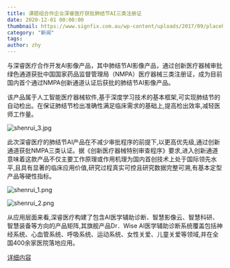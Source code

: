 ```yaml
---
title: 课题组合作企业深睿医疗获批肺结节AI三类注册证
date: 2020-12-01 00:00:00
thumbnail: https://www.signfix.com.au/wp-content/uploads/2017/09/placeholder-600x400.png
category: "新闻"
tags:
author: zhy
---
```

与深睿医疗合作开发AI影像产品，其中肺结节AI影像产品，通过创新医疗器械审批绿色通道获批中国国家药品监督管理局（NMPA）医疗器械三类注册证，成为目前国内首个通过NMPA创新通道认证后获批的肺结节AI影像产品。
<!--more-->
该产品属于人工智能医疗器械软件,基于深度学习技术的基本框架,可实现肺结节的自动检出。在保证肺结节检出准确性满足临床需求的基础上,提高检出效率,减轻医师工作量。

![shenrui_3.jpg](https://i.loli.net/2021/03/01/64MDTfwQov7bJFh.jpg)

此次深睿医疗的肺结节AI产品在不减少审批程序的前提下,以更高优先级,通过创新通道获批NMPA三类认证。据《创新医疗器械特别审查程序》要求,进入创新通道意味着这款产品不仅主要工作原理或作用机理为国内首创技术上处于国际领先水平,且具有显著的临床应用价值,研究过程真实可控且研究数据完整可溯,有基本定型产品等硬性指标。

![shenrui_1.png](https://i.loli.net/2021/03/01/U69gXoCkuIbm34V.png)

![shenrui_2.png](https://i.loli.net/2021/03/01/hen6lEQwb4TF8BN.png)

从应用层面来看,深睿医疗构建了包含AI医学辅助诊断、智慧影像云、智慧科研、智慧装备等方向的产品矩阵,其旗舰产品Dr．Wise AI医学辅助诊断系统覆盖包括神经系统、心血管系统、呼吸系统、运动系统、女性关爱、儿童关爱等领域,并在全国400余家医院落地应用。

[详细内容](https://www.ofweek.com/medical/2020-12/ART-11157-8120-30472348.html)




